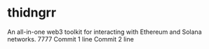 # thidngrr
An all-in-one web3 toolkit for interacting with Ethereum and Solana networks. 7777
Commit 1 line
Commit 2 line

